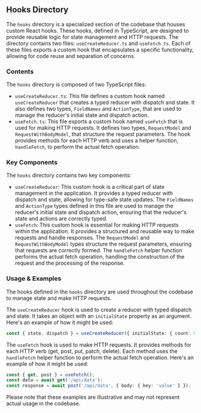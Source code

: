 
## Hooks Directory

The `hooks` directory is a specialized section of the codebase that houses custom React hooks. These hooks, defined in TypeScript, are designed to provide reusable logic for state management and HTTP requests. The directory contains two files: `useCreateReducer.ts` and `useFetch.ts`. Each of these files exports a custom hook that encapsulates a specific functionality, allowing for code reuse and separation of concerns.

### Contents

The `hooks` directory is composed of two TypeScript files:

- `useCreateReducer.ts`: This file defines a custom hook named `useCreateReducer` that creates a typed reducer with dispatch and state. It also defines two types, `FieldNames` and `ActionType`, that are used to manage the reducer's initial state and dispatch action.
- `useFetch.ts`: This file exports a custom hook named `useFetch` that is used for making HTTP requests. It defines two types, `RequestModel` and `RequestWithBodyModel`, that structure the request parameters. The hook provides methods for each HTTP verb and uses a helper function, `handleFetch`, to perform the actual fetch operation.

### Key Components

The `hooks` directory contains two key components:

- `useCreateReducer`: This custom hook is a critical part of state management in the application. It provides a typed reducer with dispatch and state, allowing for type-safe state updates. The `FieldNames` and `ActionType` types defined in this file are used to manage the reducer's initial state and dispatch action, ensuring that the reducer's state and actions are correctly typed.
- `useFetch`: This custom hook is essential for making HTTP requests within the application. It provides a structured and reusable way to make requests and handle responses. The `RequestModel` and `RequestWithBodyModel` types structure the request parameters, ensuring that requests are correctly formed. The `handleFetch` helper function performs the actual fetch operation, handling the construction of the request and the processing of the response.

### Usage & Examples

The hooks defined in the `hooks` directory are used throughout the codebase to manage state and make HTTP requests.

The `useCreateReducer` hook is used to create a reducer with typed dispatch and state. It takes an object with an `initialState` property as an argument. Here's an example of how it might be used:

```typescript
const { state, dispatch } = useCreateReducer({ initialState: { count: 0 } });
```

The `useFetch` hook is used to make HTTP requests. It provides methods for each HTTP verb (get, post, put, patch, delete). Each method uses the `handleFetch` helper function to perform the actual fetch operation. Here's an example of how it might be used:

```typescript
const { get, post } = useFetch();
const data = await get('/api/data');
const response = await post('/api/data', { body: { key: 'value' } });
```

Please note that these examples are illustrative and may not represent actual usage in the codebase.
